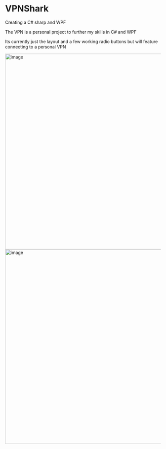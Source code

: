 # VPNShark
Creating a C# sharp and WPF 

The VPN is a personal project to further my skills in C# and WPF 

Its currently just the layout and a few working radio buttons but will feature connecting to a personal VPN

<img width="1093" height="632" alt="image" src="https://github.com/user-attachments/assets/416e7622-561d-415c-a59f-feac6dcd59a4" />

<img width="1093" height="629" alt="image" src="https://github.com/user-attachments/assets/ba24b6f5-2698-4e74-949a-6abfff4427e0" />
